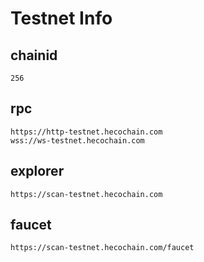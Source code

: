 # Testnet Info

## chainid
```
256
```
## rpc
```
https://http-testnet.hecochain.com
wss://ws-testnet.hecochain.com
```

## explorer
```
https://scan-testnet.hecochain.com
```

## faucet

```
https://scan-testnet.hecochain.com/faucet
```
